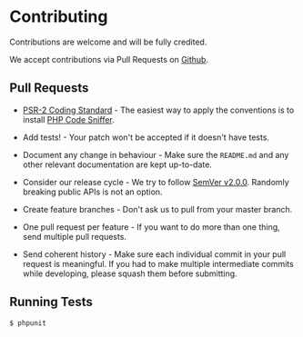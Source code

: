# Contributing

Contributions are welcome and will be fully credited.

We accept contributions via Pull Requests on [Github](https://github.com/UCSDMath/Pdf).

## Pull Requests

- [PSR-2 Coding Standard](https://github.com/php-fig/fig-standards/blob/master/accepted/PSR-2-coding-style-guide.md) - The easiest way to apply the conventions is to install [PHP Code Sniffer](http://pear.php.net/package/PHP_CodeSniffer).

- Add tests! - Your patch won't be accepted if it doesn't have tests.

- Document any change in behaviour - Make sure the `README.md` and any other relevant documentation are kept up-to-date.

- Consider our release cycle - We try to follow [SemVer v2.0.0](http://semver.org/). Randomly breaking public APIs is not an option.

- Create feature branches - Don't ask us to pull from your master branch.

- One pull request per feature - If you want to do more than one thing, send multiple pull requests.

- Send coherent history - Make sure each individual commit in your pull request is meaningful. If you had to make multiple intermediate commits while developing, please squash them before submitting.

## Running Tests

``` bash
$ phpunit
```
